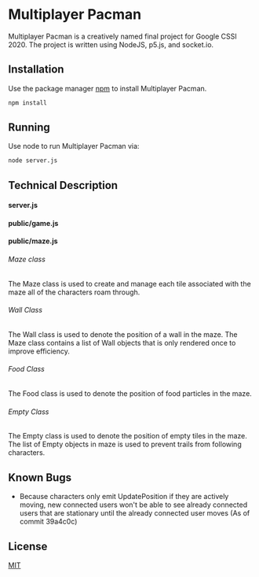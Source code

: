 # Multiplayer Pacman

Multiplayer Pacman is a creatively named final project for Google CSSI 2020. The project is written using NodeJS, p5.js, and socket.io.

## Installation

Use the package manager [npm](https://www.npmjs.com/get-npm) to install Multiplayer Pacman.

```bash
npm install
```

## Running

Use node to run Multiplayer Pacman via:
```bash
node server.js
```

## Technical Description

#### server.js


#### public/game.js


#### public/maze.js
###### Maze class
The Maze class is used to create and manage each tile associated with the maze all of the characters roam through.
###### Wall Class
The Wall class is used to denote the position of a wall in the maze. The Maze class contains a list of Wall objects that is only rendered once to improve efficiency.
###### Food Class
The Food class is used to denote the position of food particles in the maze.
###### Empty Class
The Empty class is used to denote the position of empty tiles in the maze. The list of Empty objects in maze is used to prevent trails from following characters.

## Known Bugs
- Because characters only emit UpdatePosition if they are actively moving, new connected users won't be able to see already connected users that are stationary until the already connected user moves (As of commit 39a4c0c)

## License
[MIT](https://choosealicense.com/licenses/mit/)
